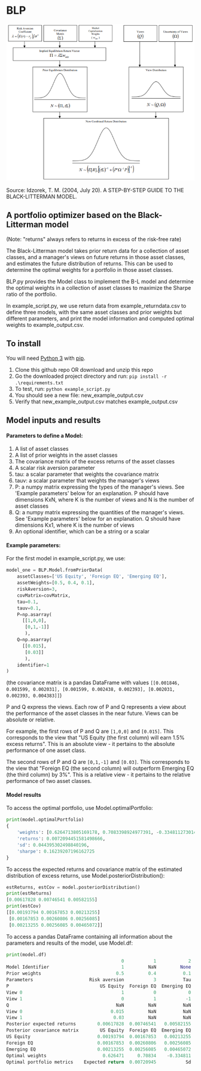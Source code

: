 # BLP

![Black-Litterman model](docs/blp.PNG)

Source: Idzorek, T. M. (2004, July 20). A STEP-BY-STEP GUIDE TO THE BLACK-LITTERMAN MODEL.

## A portfolio optimizer based on the Black-Litterman model

(Note: "returns" always refers to returns in excess of the risk-free rate)

The Black-Litterman model takes prior return data for a collection of asset classes, and a manager's views on future returns in those asset classes, and estimates the future distribution of returns. This can be used to determine the optimal weights for a portfolio in those asset classes.

BLP.py provides the Model class to implement the B-L model and determine the optimal weights in a collection of asset classes to maximize the Sharpe ratio of the portfolio.

In example_script.py, we use return data from example_returndata.csv to define three models, with the same asset classes and prior weights but different parameters, and print the model information and computed optimal weights to example_output.csv.

## To install

You will need [Python 3](https://www.python.org/downloads/) with [pip](https://pip.pypa.io/en/stable/installing/).

1. Clone this github repo OR download and unzip this repo
2. Go the downloaded project directory and run: ```pip install -r .\requirements.txt```
3. To test, run: ```python example_script.py```
4. You should see a new file: new_example_output.csv
5. Verify that new_example_output.csv matches example_output.csv


## Model inputs and results

#### Parameters to define a Model:
1. A list of asset classes
2. A list of prior weights in the asset classes
3. The covariance matrix of the excess returns of the asset classes
4. A scalar risk aversion parameter
5. tau: a scalar parameter that weights the covariance matrix
6. tauv: a scalar parameter that weights the manager's views
7. P: a numpy matrix expressing the types of the manager's views. See 'Example parameters' below for an explanation. P should have dimensions KxN, where K is the number of views and N is the number of asset classes
8. Q: a numpy matrix expressing the quantities of the manager's views. See 'Example parameters' below for an explanation. Q should have dimensions Kx1, where K is the number of views
9. An optional identifier, which can be a string or a scalar

#### Example parameters:
For the first model in example_script.py, we use:
```python
model_one = BLP.Model.fromPriorData(
    assetClasses=['US Equity', 'Foreign EQ', 'Emerging EQ'], 
    assetWeights=[0.5, 0.4, 0.1], 
    riskAversion=3, 
    covMatrix=covMatrix,
    tau=0.1,
    tauv=0.1, 
    P=np.asarray(
      [[1,0,0], 
       [0,1,-1]]
       ),
    Q=np.asarray(
      [[0.015],
       [0.03]]
       ),
    identifier=1
)
```
(the covariance matrix is a pandas DataFrame with values `[[0.001846, 0.001599, 0.002031], [0.001599, 0.002438, 0.002393], [0.002031, 0.002393, 0.004383]]`)

P and Q express the views. Each row of P and Q represents a view about the performance of the asset classes in the near future. Views can be absolute or relative.

For example, the first rows of P and Q are `[1,0,0]` and `[0.015]`. This corresponds to the view that "US Equity (the first column) will earn 1.5% excess returns". This is an absolute view - it pertains to the absolute performance of one asset class.

The second rows of P and Q are `[0,1,-1]` and `[0.03]`. This corresponds to the view that "Foreign EQ (the second column) will outperform Emerging EQ (the third column) by 3%". This is a relative view - it pertains to the relative performance of two asset classes.

#### Model results

To access the optimal portfolio, use Model.optimalPortfolio:
```python
print(model.optimalPortfolio)
{
    'weights': [0.6264713805169178, 0.7083398924977391, -0.33481127301465685],
    'returns': 0.0072094451581498666, 
    'sd': 0.044395302498840196, 
    'sharpe': 0.16239207196162725
}
```

To access the expected returns and covariance matrix of the estimated distribution of excess returns, use Model.posteriorDistribution():
```python
estReturns, estCov = model.posteriorDistribution()
print(estReturns)
[0.00617828 0.00746541 0.00582155]
print(estCov)
[[0.00193794 0.00167853 0.00213255]
 [0.00167853 0.00260806 0.00256085]
 [0.00213255 0.00256085 0.00465072]]
```

To access a pandas DataFrame containing all information about the parameters and results of the model, use Model.df:
```python
print(model.df)
                                           0           1            2         3       4         5
Model Identifier                           1         NaN         None       NaN    None       NaN
Prior weights                            0.5         0.4          0.1       NaN    None       NaN
Parameters                     Risk aversion           3          Tau  0.100000    Tauv  0.100000
P                                  US Equity  Foreign EQ  Emerging EQ       NaN     NaN       NaN
View 0                                     1           0            0       NaN     NaN       NaN
View 1                                     0           1           -1       NaN     NaN       NaN
Q                                        NaN         NaN          NaN       NaN     NaN       NaN
View 0                                 0.015         NaN          NaN       NaN     NaN       NaN
View 1                                  0.03         NaN          NaN       NaN     NaN       NaN
Posterior expected returns        0.00617828  0.00746541   0.00582155       NaN     NaN       NaN
Posterior covariance matrix        US Equity  Foreign EQ  Emerging EQ       NaN     NaN       NaN
US Equity                         0.00193794  0.00167853   0.00213255       NaN     NaN       NaN
Foreign EQ                        0.00167853  0.00260806   0.00256085       NaN     NaN       NaN
Emerging EQ                       0.00213255  0.00256085   0.00465072       NaN     NaN       NaN
Optimal weights                     0.626471     0.70834    -0.334811       NaN    None       NaN
Optimal portfolio metrics    Expected return  0.00720945           Sd  0.044395  Sharpe  0.162392
```
